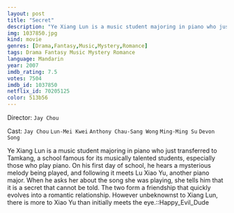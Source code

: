 ```yaml
---
layout: post
title: "Secret"
description: "Ye Xiang Lun is a music student majoring in piano who just transferred to Tamkang, a school famous for its musically talented students, especially those who play piano. On his first day of school, he hears a mysterious melody being played, and following it meets Lu Xiao Yu, another piano major. When he asks her about the song she was playing, she tells him that it is a secret that cannot be told. The two form a friendship.."
img: 1037850.jpg
kind: movie
genres: [Drama,Fantasy,Music,Mystery,Romance]
tags: Drama Fantasy Music Mystery Romance 
language: Mandarin
year: 2007
imdb_rating: 7.5
votes: 7504
imdb_id: 1037850
netflix_id: 70205125
color: 513b56
---
```

Director: `Jay Chou`  

Cast: `Jay Chou` `Lun-Mei Kwei` `Anthony Chau-Sang Wong` `Ming-Ming Su` `Devon Song` 

Ye Xiang Lun is a music student majoring in piano who just transferred to Tamkang, a school famous for its musically talented students, especially those who play piano. On his first day of school, he hears a mysterious melody being played, and following it meets Lu Xiao Yu, another piano major. When he asks her about the song she was playing, she tells him that it is a secret that cannot be told. The two form a friendship that quickly evolves into a romantic relationship. However unbeknownst to Xiang Lun, there is more to Xiao Yu than initially meets the eye.::Happy_Evil_Dude